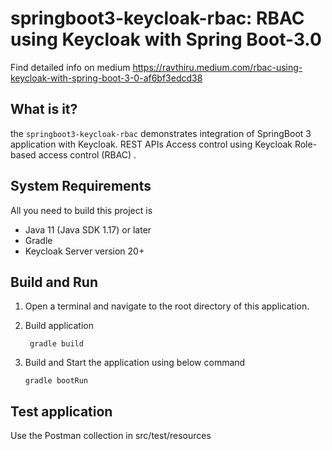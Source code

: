 springboot3-keycloak-rbac: RBAC using Keycloak with  Spring Boot-3.0
======================================================================================

Find detailed info on medium https://ravthiru.medium.com/rbac-using-keycloak-with-spring-boot-3-0-af6bf3edcd38

What is it?
-----------
the `springboot3-keycloak-rbac` demonstrates integration of SpringBoot 3 application 
with Keycloak. REST APIs Access control using Keycloak Role-based access control (RBAC) .

System Requirements
-------------------

All you need to build this project is

* Java 11 (Java SDK 1.17) or later
*  Gradle
*  Keycloak Server version 20+

Build and Run 
--------------

1. Open a terminal and navigate to the root directory of this application.

2. Build application
   ```
    gradle build
    ```
2. Build and Start the application using below command

   ````
   gradle bootRun

   ````

Test application
-----------------

Use the Postman collection in src/test/resources

